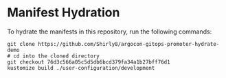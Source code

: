 # Manifest Hydration

To hydrate the manifests in this repository, run the following commands:

```shell
git clone https://github.com/Shirly8/argocon-gitops-promoter-hydrate-demo
# cd into the cloned directory
git checkout 76d3c566a05c5d5db6bcd379fa34a1b27bff76d1
kustomize build ./user-configuration/development
```
